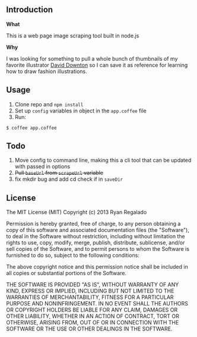 ## Introduction

**What**

This is a web page image scraping tool built in node.js

**Why**

I was looking for something to pull a whole bunch of thumbnails of my favorite illustrator [David Downton](http://www.daviddownton.com/latest-news.html) so I can save it as reference for learning how to draw fashion illustrations. 


## Usage

1. Clone repo and `npm install`
2. Set up `config` variables in object in the `app.coffee` file
3. Run:

```
$ coffee app.coffee
```

## Todo

1. Move config to command line, making this a cli tool that can be updated with passed in options
2. ~~Pull `baseUrl` from `scrapeUrl` variable~~
3. fix mkdir bug and add cd check if in `saveDir`


## License

The MIT License (MIT)
Copyright (c) 2013 Ryan Regalado

Permission is hereby granted, free of charge, to any person obtaining a copy of this software and associated documentation files (the "Software"), to deal in the Software without restriction, including without limitation the rights to use, copy, modify, merge, publish, distribute, sublicense, and/or sell copies of the Software, and to permit persons to whom the Software is furnished to do so, subject to the following conditions:

The above copyright notice and this permission notice shall be included in all copies or substantial portions of the Software.

THE SOFTWARE IS PROVIDED "AS IS", WITHOUT WARRANTY OF ANY KIND, EXPRESS OR IMPLIED, INCLUDING BUT NOT LIMITED TO THE WARRANTIES OF MERCHANTABILITY, FITNESS FOR A PARTICULAR PURPOSE AND NONINFRINGEMENT. IN NO EVENT SHALL THE AUTHORS OR COPYRIGHT HOLDERS BE LIABLE FOR ANY CLAIM, DAMAGES OR OTHER LIABILITY, WHETHER IN AN ACTION OF CONTRACT, TORT OR OTHERWISE, ARISING FROM, OUT OF OR IN CONNECTION WITH THE SOFTWARE OR THE USE OR OTHER DEALINGS IN THE SOFTWARE.
